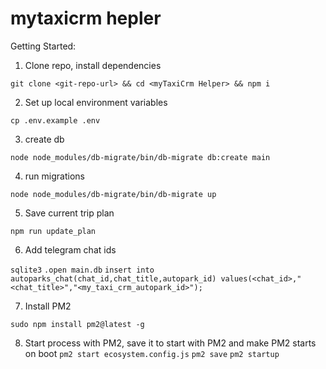 # mytaxicrm hepler


Getting Started:

1. Clone repo, install dependencies

`git clone <git-repo-url> && cd <myTaxiCrm Helper> && npm i`

2. Set up local environment variables

`cp .env.example .env`

3. create db

`node node_modules/db-migrate/bin/db-migrate db:create main`

4. run migrations

`node node_modules/db-migrate/bin/db-migrate up`

5. Save current trip plan

`npm run update_plan `

6. Add telegram chat ids

`sqlite3`
`.open main.db`
`insert into autoparks_chat(chat_id,chat_title,autopark_id) values(<chat_id>,"<chat_title>","<my_taxi_crm_autopark_id>");`

7. Install PM2 

`sudo npm install pm2@latest -g`

8. Start process with PM2, save it to start with PM2 and make PM2 starts on boot
`pm2 start ecosystem.config.js`
`pm2 save`
`pm2 startup`
